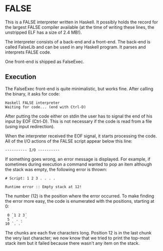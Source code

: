 # FALSE

This is a FALSE interpreter written in Haskell. It possibly holds the record for the
largest FALSE compiler available (at the time of writing these lines, the unstripped ELF
has a size of 2.4 MB!).

The interpreter consists of a back-end and a front-end. The back-end is called FalseLib
and can be used in any Haskell program. It parses and interprets FALSE code.

One front-end is shipped as FalseExec.

## Execution

The FalseExec front-end is quite minimalistic, but works fine. After calling the binary, it asks for code:

    Haskell FALSE interpreter
    Waiting for code... (end with Ctrl-D)

After putting the code either on stdin the user has to signal the end of his input by EOF (Ctrl-D). This is not
necessary if the code is read from a file (using input redirection).

When the interpreter received the EOF signal, it starts processing the code. All of the I/O actions of the FALSE
script appear below this line:

    ---------- I/O ----------

If something goes wrong, an error message is displayed. For example, if sometimes during execution
a command wanted to pop an item although the stack was empty, the following error is thrown:

    # Script: 1 2 3 . . . .

    Runtime error :: Empty stack at 12!

The number (12) is the position where the error occurred. To make finding the error more easy,
the code is enumerated with the positions, starting at 0:

     0 `1 2 3´
     5 ` . . ´
    10 `. .´

The chunks are each five characters long. Position 12 is in the last chunk the very last character; we now
know that we tried to print the top-most stack item but it failed because there wasn't any item on the
stack.
